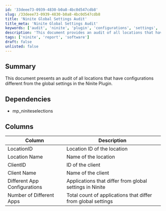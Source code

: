 ```yaml
---
id: '33deee73-0939-4830-b0a8-4bc0d547cdb8'
slug: /33deee73-0939-4830-b0a8-4bc0d547cdb8
title: 'Ninite Global Settings Audit'
title_meta: 'Ninite Global Settings Audit'
keywords: ['audit', 'ninite', 'plugin', 'configurations', 'settings', 'applications']
description: 'This document provides an audit of all locations that have different configurations from the global settings in the Ninite Plugin, detailing the discrepancies in application configurations for better management.'
tags: ['ninite', 'report', 'software']
draft: false
unlisted: false
---
```


## Summary

This document presents an audit of all locations that have configurations different from the global settings in the Ninite Plugin.

## Dependencies

- mp_niniteselections

## Columns

| Column                       | Description                                                       |
|------------------------------|-------------------------------------------------------------------|
| LocationID                   | Location ID of the location                                       |
| Location Name                | Name of the location                                             |
| ClientID                     | ID of the client                                                |
| Client Name                  | Name of the client                                              |
| Different App Configurations  | Applications that differ from global settings in Ninite         |
| Number of Different Apps      | Total count of applications that differ from global settings     |

